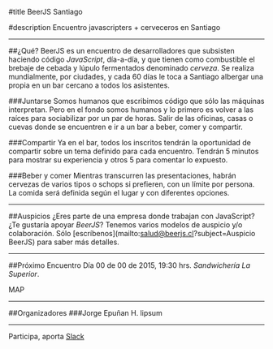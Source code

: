#title
BeerJS Santiago

#description
Encuentro javascripters + cerveceros en Santiago

---

##¿Qué?
BeerJS es un encuentro de desarrolladores que subsisten haciendo código *JavaScript*, día-a-día, y que tienen como combustible el brebaje de cebada y lúpulo fermentados denominado *cerveza*.
Se realiza mundialmente, por ciudades, y cada 60 días le toca a Santiago albergar una propia en un bar cercano a todos los asistentes.

###Juntarse
Somos humanos que escribimos código que sólo las máquinas interpretan. Pero en el fondo somos humanos y lo primero es volver a las raíces para sociabilizar por un par de horas. Salir de las oficinas, casas o cuevas donde se encuentren e ir a un bar a beber, comer y compartir.

###Compartir
Ya en el bar, todos los inscritos tendrán la oportunidad de compartir sobre un tema definido para cada encuentro. Tendrán 5 minutos para mostrar su experiencia y otros 5 para comentar lo expuesto.

###Beber y comer
Mientras transcurren las presentaciones, habrán cervezas de varios tipos o schops si prefieren, con un límite por persona. La comida será definida según el lugar y con diferentes opciones.

---

##Auspicios
¿Eres parte de una empresa donde trabajan con JavaScript? ¿Te gustaría apoyar *BeerJS*?
Tenemos varios modelos de auspicio y/o colaboración. Sólo [escríbenos](mailto:salud@beerjs.cl?subject=Auspicio BeerJS) para saber más detalles.

---

##Próximo Encuentro
Día 00 de 00 de 2015, 19:30 hrs.
*Sandwichería La Superior*.

MAP

---

##Organizadores
###Jorge Epuñan H.
lipsum

---

Participa, aporta
[Slack](http://www.hashtagchile.com/#postula)


